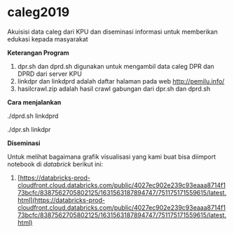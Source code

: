 
# caleg2019
Akuisisi data caleg dari KPU dan diseminasi informasi untuk memberikan edukasi kepada masyarakat

**Keterangan Program**

 1. dpr.sh dan dprd.sh digunakan untuk mengambil data caleg DPR dan DPRD
   dari server KPU   
 2. linkdpr dan linkdprd adalah daftar halaman pada web    http://pemilu.info/
 3. hasilcrawl.zip adalah hasil crawl gabungan dari dpr.sh dan dprd.sh

**Cara menjalankan**

./dprd.sh linkdprd

./dpr.sh linkdpr

**Diseminasi**

Untuk melihat bagaimana grafik visualisasi yang kami buat bisa diimport notebook di *databrick* berikut ini:

1.  [https://databricks-prod-cloudfront.cloud.databricks.com/public/4027ec902e239c93eaaa8714f173bcfc/8387562705802125/1631563187894747/751175171559615/latest.html](https://databricks-prod-cloudfront.cloud.databricks.com/public/4027ec902e239c93eaaa8714f173bcfc/8387562705802125/1631563187894747/751175171559615/latest.html)



